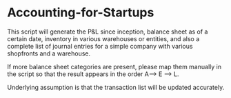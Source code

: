 # Accounting-for-Startups
This script will generate the P&L since inception, balance sheet as of a certain date, inventory in various warehouses or entities, and also a complete list of journal entries for a simple company with various shopfronts and a warehouse.

If more balance sheet categories are present, please map them manually in the script so that the result appears in the order A--> E --> L.

Underlying assumption is that the transaction list will be updated accurately.

